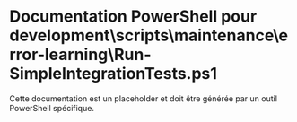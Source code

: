 # Documentation PowerShell pour development\scripts\maintenance\error-learning\Run-SimpleIntegrationTests.ps1

Cette documentation est un placeholder et doit être générée par un outil PowerShell spécifique.
